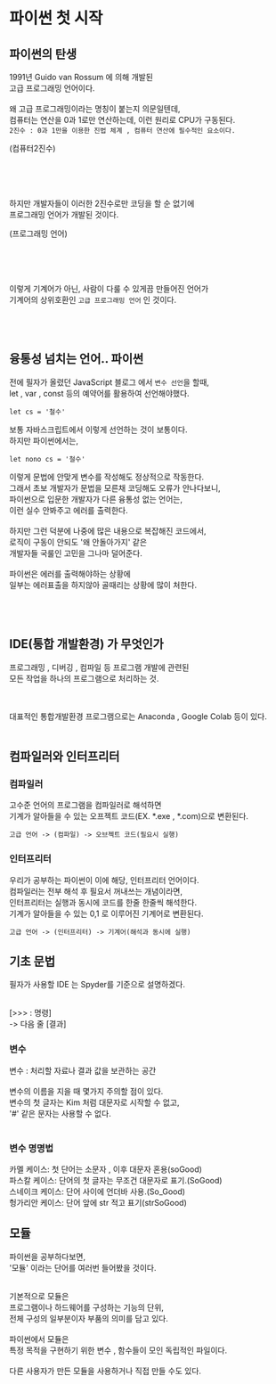 # 파이썬 첫 시작

## 파이썬의 탄생

1991년 Guido van Rossum 에 의해 개발된<br/>
고급 프로그래밍 언어이다.<br/>
<br/>
왜 고급 프로그래밍이라는 명칭이 붙는지 의문일텐데,<br/>
컴퓨터는 연산을 0과 1로만 연산하는데, 이런 원리로 CPU가 구동된다.<br/>
`2진수 : 0과 1만을 이용한 진법 체계 , 컴퓨터 연산에 필수적인 요소이다.`

(컴퓨터2진수)

<br/>
<br/>
<br/>

하지만 개발자들이 이러한 2진수로만 코딩을 할 순 없기에<br/>
프로그래밍 언어가 개발된 것이다.<br/>

(프로그래밍 언어)

<br/>
<br/>
<br/>

이렇게 기계어가 아닌, 사람이 다룰 수 있게끔 만들어진 언어가<br/>
기계어의 상위호환인 `고급 프로그래밍 언어` 인 것이다.<br/>
<br/>
<br/>
<br/>

## 융통성 넘치는 언어.. 파이썬

전에 필자가 올렸던 JavaScript 블로그 에서 `변수 선언`을 할때,<br/>
let , var , const 등의 예약어를 활용하여 선언해야했다. 
```
let cs = '철수'
```
보통 자바스크립트에서 이렇게 선언하는 것이 보통이다.<br/>
하지만 파이썬에서는,

```
let nono cs = '철수'
```

이렇게 문법에 안맞게 변수를 작성해도 정상적으로 작동한다.<br/>
그래서 초보 개발자가 문법을 모른채 코딩해도 오류가 안나다보니,<br/>
파이썬으로 입문한 개발자가 다른 융통성 없는 언어는,<br/>
이런 실수 안봐주고 에러를 출력한다.<br/>
<br/>
하지만 그런 덕분에 나중에 많은 내용으로 복잡해진 코드에서,<br/>
로직이 구동이 안되도 '왜 안돌아가지' 같은<br/>
개발자들 국룰인 고민을 그나마 덜어준다.<br/>
<br/>
파이썬은 에러를 출력해야하는 상황에<br/>
일부는 에러표출을 하지않아 골때리는 상황에 많이 처한다.<br/>
<br/>
<br/>
<br/>

## IDE(통합 개발환경) 가 무엇인가

프로그래밍 , 디버깅 , 컴파일 등 프로그램 개발에 관련된<br/>
모든 작업을 하나의 프로그램으로 처리하는 것.<br/>
<br/>
<br/>

대표적인 통합개발환경 프로그램으로는 Anaconda , Google Colab 등이 있다.<br/>
<br/>


## 컴파일러와 인터프리터
### 컴파일러
고수준 언어의 프로그램을 컴파일러로 해석하면<br/>
기계가 알아들을 수 있는 오프젝트 코드(EX. *.exe , *.com)으로 변환된다.<br/>

`고급 언어 -> (컴파일) -> 오브젝트 코드(필요시 실행)`

### 인터프리터
우리가 공부하는 파이썬이 이에 해당, 인터프리터 언어이다.<br/>
컴파일러는 전부 해석 후 필요서 꺼내쓰는 개념이라면,<br/>
인터프리터는 실행과 동시에 코드를 한줄 한줄씩 해석한다.<br/>
기계가 알아들을 수 있는 0,1 로 이루어진 기계어로 변환된다.<br/>

`고급 언어 -> (인터프리터) -> 기계어(해석과 동시에 실행)`

## 기초 문법

필자가 사용할 IDE 는 Spyder를 기준으로 설명하겠다.<br/>
<br/>

[>>> : 명령]<br/>
-> 다음 줄 [결과]<br/>

### 변수
변수 : 처리할 자료나 결과 값을 보관하는 공간<br/>
<br/>
변수의 이름을 지을 때 몇가지 주의할 점이 있다.<br/>
변수의 첫 글자는 Kim 처럼 대문자로 시작할 수 없고,<br/>
'#' 같은 문자는 사용할 수 없다.<br/>
<br/>

### 변수 명명법

카멜 케이스: 첫 단어는 소문자 , 이후 대문자 혼용(soGood)<br/>
파스칼 케이스: 단어의 첫 글자는 무조건 대문자로 표기.(SoGood)<br/>
스네이크 케이스: 단어 사이에 언더바 사용.(So_Good)<br/>
헝가리안 케이스: 단어 앞에 str 적고 표기(strSoGood)<br/>




## 모듈

파이썬을 공부하다보면,<br/>
'모듈' 이라는 단어를 여러번 들어봤을 것이다.<br/>
<br/>

기본적으로 모듈은<br/>
프로그램이나 하드웨어를 구성하는 기능의 단위,<br/>
전체 구성의 일부분이자 부품의 의미를 담고 있다.<br/>
<br/>
파이썬에서 모듈은<br/>
특정 목적을 구현하기 위한 변수 , 함수들이 모인 독립적인 파일이다.<br/>
<br/>
다른 사용자가 만든 모듈을 사용하거나 직접 만들 수도 있다.<br/>
<br/>

















